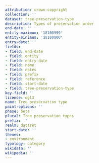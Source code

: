```yaml
---
attribution: crown-copyright
collection: ''
dataset: tree-preservation-type
description: Types of preservation order
end-date: ''
entity-maximum: '18100999'
entity-minimum: '18100000'
entry-date: ''
fields:
- field: end-date
- field: entity
- field: entry-date
- field: name
- field: notes
- field: prefix
- field: reference
- field: start-date
- field: tree-preservation-type
key-field: ''
licence: ogl3
name: Tree preservation type
paint-options: ''
phase: beta
plural: Tree preservation types
prefix: ''
realm: dataset
start-date: ''
themes:
- environment
typology: category
wikidata: ''
wikipedia: ''
---
```

